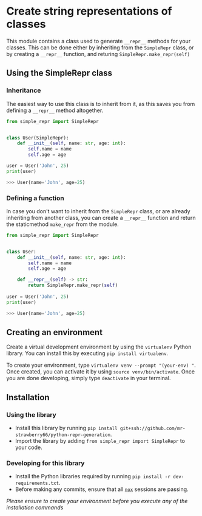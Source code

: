 # Create string representations of classes
This module contains a class used to generate `__repr__` methods for your classes. This can be done either by inheriting from the `SimpleRepr` class, or by creating a `__repr__` function, and returing `SimpleRepr.make_repr(self)`

## Using the SimpleRepr class
### Inheritance
The easiest way to use this class is to inherit from it, as this saves you from defining a `__repr__` method altogether.
```py
from simple_repr import SimpleRepr


class User(SimpleRepr):
    def __init__(self, name: str, age: int):
        self.name = name
        self.age = age

user = User('John', 25)
print(user)

>>> User(name='John', age=25)
```

### Defining a function
In case you don't want to inherit from the `SimpleRepr` class, or are already inheriting from another class, you can create a `__repr__` function and return the staticmethod `make_repr` from the module.
```py
from simple_repr import SimpleRepr


class User:
    def __init__(self, name: str, age: int):
        self.name = name
        self.age = age

    def __repr__(self) -> str:
        return SimpleRepr.make_repr(self)
        
user = User('John', 25)
print(user)

>>> User(name='John', age=25)
```

## Creating an environment
Create a virtual development environment by using the `virtualenv` Python library. You can install this by executing `pip install virtualenv`. 

To create your environment, type `virtualenv venv --prompt "(your-env) "`. Once created, you can activate it by using `source venv/bin/activate`. Once you are done developing, simply type `deactivate` in your terminal.

## Installation
### Using the library
*   Install this library by running `pip install git+ssh://github.com/mr-strawberry66/python-repr-generation`.
*   Import the library by adding `from simple_repr import SimpleRepr` to your code.

### Developing for this library
*   Install the Python libraries required by running `pip install -r dev-requirements.txt`.
*   Before making any commits, ensure that all [`nox`](https://nox.thea.codes/en/stable/) sessions are passing.

*Please ensure to create your environment before you execute any of the installation commands*
